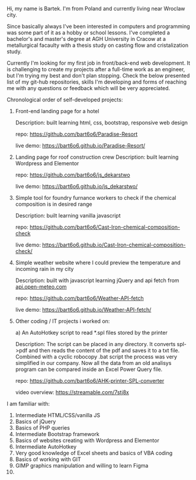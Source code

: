 Hi, my name is Bartek.
I'm from Poland and currently living near Wroclaw city.

Since basically always I've been interested in computers and programming was some part of it as a hobby or school lessons.
I've completed a bachelor's and master's degree at AGH University in Cracow at a metallurgical facaulty with a thesis study on casting flow and cristalization study.

Currently I'm looking for my first job in front/back-end web development.
It is challenging to create my projects after a full-time work as an engineer, but I'm trying my best and don't plan stopping.
Check the below presented list of my git-hub repositories, skills I'm developing and forms of reaching me with any questions or feedback which will be very appreciated.



Chronological order of self-developed projects:
1. Front-end landing page for a hotel
      
	Description: built learning html, css, bootstrap, responsive web design

	repo: https://github.com/bart6o6/Paradise-Resort
	
	live demo: https://bart6o6.github.io/Paradise-Resort/
      
	
2. Landing page for roof construction crew
	Description: built learning Wordpress and Elementor 
     
	repo: https://github.com/bart6o6/js_dekarstwo
      
	live demo: https://bart6o6.github.io/js_dekarstwo/
      
	
3. Simple tool for foundry furnance workers to check if the chemical composition is in desired range
     
	Description: built learning vanilla javascript
      
	repo: https://github.com/bart6o6/Cast-Iron-chemical-composition-check
      
	live demo: https://bart6o6.github.io/Cast-Iron-chemical-composition-check/


4. Simple weather website where I could preview the temperature and incoming rain in my city
      
	Description: built with javascript learning jQuery and api fetch from [api.open-meteo.com](https://api.open-meteo.com)
      
	repo: https://github.com/bart6o6/Weather-API-fetch
      
	live demo: https://bart6o6.github.io/Weather-API-fetch/

5. Other coding / IT projects i worked on:
	
	a) An AutoHotkey script to read *.spl files stored by the printer
	
	Description: The script can be placed in any directory. It converts spl->pdf and then reads the content of the pdf and saves it to a txt file. 
		Combined with a cyclic robocopy .bat script the process was very simplified in our company. Now all the data from an old 				analisys program can be compared inside an Excel Power Query file.
                
	repo: https://github.com/bart6o6/AHK-printer-SPL-converter
                
	video overview: https://streamable.com/7stj8x
      
	


I am familiar with:

1. Intermediate HTML/CSS/vanilla JS
2. Basics of jQuery
3. Basics of PHP queries
4. Intermediate Bootstrap framework 
5. Basics of websites creating with Wordpress and Elementor
6. Intermediate AutoHotkey
7. Very good knowledge of Excel sheets and basics of VBA coding
8. Basics of working with GIT
9. GIMP graphics manipulation and willing to learn Figma
10. 


